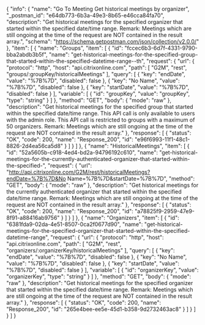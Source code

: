 {
  "info": {
    "name": "Go To Meeting Get historical meetings by organizer",
    "_postman_id": "e64db773-6b3a-49e3-8b65-e46cca84fa70",
    "description": "Get historical meetings for the specified organizer that started within the specified date/time range. Remark: Meetings which are still ongoing at the time of the request are NOT contained in the result array.",
    "schema": "https://schema.getpostman.com/json/collection/v2.0.0/"
  },
  "item": [
    {
      "name": "Groups",
      "item": [
        {
          "id": "fccec6b3-6d7f-4331-9790-bba2abdb3b5f",
          "name": "get-historical-meetings-for-the-specified-group-that-started-within-the-specified-datetime-range--th",
          "request": {
            "url": {
              "protocol": "http",
              "host": "api.citrixonline.com",
              "path": [
                "G2M",
                "rest",
                "groups/:groupKey/historicalMeetings"
              ],
              "query": [
                {
                  "key": "endDate",
                  "value": "%7B%7D",
                  "disabled": false
                },
                {
                  "key": "No Name",
                  "value": "%7B%7D",
                  "disabled": false
                },
                {
                  "key": "startDate",
                  "value": "%7B%7D",
                  "disabled": false
                }
              ],
              "variable": [
                {
                  "id": "groupKey",
                  "value": "groupKey",
                  "type": "string"
                }
              ]
            },
            "method": "GET",
            "body": {
              "mode": "raw"
            },
            "description": "Get historical meetings for the specified group that started within the specified date/time range. This API call is only available to users with the admin role. This API call is restricted to groups with a maximum of 50 organizers. Remark: Meetings which are still ongoing at the time of the request are NOT contained in the result array."
          },
          "response": [
            {
              "status": "OK",
              "code": 200,
              "name": "Response_200",
              "id": "e96f6993-11f1-48c1-8826-2d4ea56ca5d8"
            }
          ]
        }
      ]
    },
    {
      "name": "HistoricalMeetings",
      "item": [
        {
          "id": "52a5605b-c918-4ed4-bd2a-94796192c610",
          "name": "get-historical-meetings-for-the-currently-authenticated-organizer-that-started-within-the-specified-",
          "request": {
            "url": "http://api.citrixonline.com/G2M/rest/historicalMeetings?endDate=%7B%7D&No Name=%7B%7D&startDate=%7B%7D",
            "method": "GET",
            "body": {
              "mode": "raw"
            },
            "description": "Get historical meetings for the currently authenticated organizer that started within the specified date/time range. Remark: Meetings which are still ongoing at the time of the request are NOT contained in the result array."
          },
          "response": [
            {
              "status": "OK",
              "code": 200,
              "name": "Response_200",
              "id": "a78825f9-2959-47e9-8f91-a88416ab9756"
            }
          ]
        }
      ]
    },
    {
      "name": "Organizers",
      "item": [
        {
          "id": "6381fda9-02da-4e51-8507-0ca2f0677d90",
          "name": "get-historical-meetings-for-the-specified-organizer-that-started-within-the-specified-datetime-range",
          "request": {
            "url": {
              "protocol": "http",
              "host": "api.citrixonline.com",
              "path": [
                "G2M",
                "rest",
                "organizers/:organizerKey/historicalMeetings"
              ],
              "query": [
                {
                  "key": "endDate",
                  "value": "%7B%7D",
                  "disabled": false
                },
                {
                  "key": "No Name",
                  "value": "%7B%7D",
                  "disabled": false
                },
                {
                  "key": "startDate",
                  "value": "%7B%7D",
                  "disabled": false
                }
              ],
              "variable": [
                {
                  "id": "organizerKey",
                  "value": "organizerKey",
                  "type": "string"
                }
              ]
            },
            "method": "GET",
            "body": {
              "mode": "raw"
            },
            "description": "Get historical meetings for the specified organizer that started within the specified date/time range. Remark: Meetings which are still ongoing at the time of the request are NOT contained in the result array."
          },
          "response": [
            {
              "status": "OK",
              "code": 200,
              "name": "Response_200",
              "id": "265e4bee-ee5e-45d1-b358-9d2732463ac8"
            }
          ]
        }
      ]
    }
  ]
}